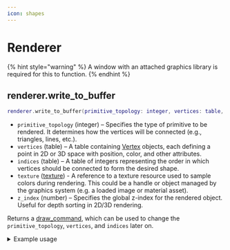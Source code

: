 ```yaml
---
icon: shapes
---
```


# Renderer

{% hint style="warning" %}
A window with an attached graphics library is required for this to function.
{% endhint %}

## renderer.write\_to\_buffer

```lua
renderer.write_to_buffer(primitive_topology: integer, vertices: table, indices: table, texture: texture, z_index: number) -> draw_command
```

* `primitive_topology` (integer) – Specifies the type of primitive to be rendered. It determines how the vertices will be connected (e.g., triangles, lines, etc.).&#x20;
* `vertices` (table) – A table containing [Vertex](../../data-types/vertex.md) objects, each defining a point in 2D or 3D space with position, color, and other attributes.&#x20;
* `indices` (table) – A table of integers representing the order in which vertices should be connected to form the desired shape.
* `texture` ([texture](../../data-types/texture.md)) - A reference to a texture resource used to sample colors during rendering. This could be a handle or object managed by the graphics system (e.g. a loaded image or material asset).
* `z_index` (number) – Specifies the global z-index for the rendered object. Useful for depth sorting in 2D/3D rendering.

Returns a [draw\_command](../../data-types/draw-command.md), which can be used to change the `primitive_topology`, `vertices`, and `indices` later on.

<details>

<summary>Example usage</summary>

{% code title="WriteToBuffer.lua" lineNumbers="true" %}
```lua
local window_ref: number = win32.create_window("window", 
    1280, -- width
    720, -- height
    false -- fullscreen
)

direct_x.initiate( 
    window_ref, 
    true -- v_sync
)

local position: vector2 = vector2.new(10, 10)
local size: vector2 = vector2.new(100, 100)
local clr: color = color.new(255, 255, 255, 255)

local command: draw_command = renderer.write_to_buffer(
    D3D_PRIMITIVE_TOPOLOGY.LINE_STRIP,
    
    { -- vertices
        vertex.new(
            position.x, -- x
            position.y, -- y
            0,          -- z
            1,          -- rhw
            0,          -- u
            0,          -- v
            clr.hex     -- color
        ),
        
        vertex.new(
            position.x + size.x, -- x
            position.y,          -- y
            0,                   -- z
            1,                   -- rhw
            0,                   -- u
            0,                   -- v
            clr.hex              -- color
        ),
        
        vertex.new(
            position.x + size.x, -- x
            position.y + size.y, -- y
            0,                   -- z
            1,                   -- rhw
            0,                   -- u
            0,                   -- v
            clr.hex              -- color
        ),
        
        vertex.new(
            position.x,          -- x
            position.y + size.y, -- y
            0,                   -- z
            1,                   -- rhw
            0,                   -- u
            0,                   -- v
            clr.hex              -- color
        )
    },
    
    { -- indices
        0, 1, 2, 3, 0
    },

    1 -- z_index
)
```
{% endcode %}

</details>
